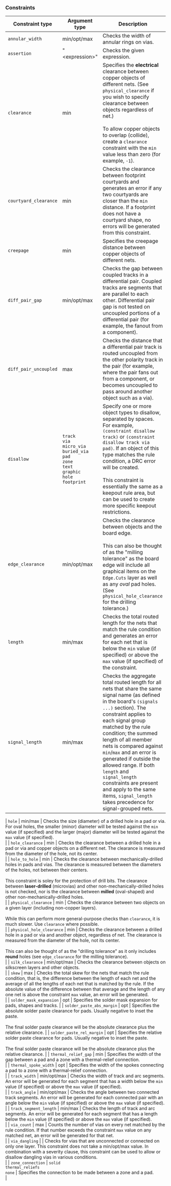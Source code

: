 ### Constraints

| Constraint type           | Argument type                                                                                                         | Description                                                                                                                                                                                                                                                                                                                                                                                                                                             |
|---------------------------|-----------------------------------------------------------------------------------------------------------------------|---------------------------------------------------------------------------------------------------------------------------------------------------------------------------------------------------------------------------------------------------------------------------------------------------------------------------------------------------------------------------------------------------------------------------------------------------------|
| `annular_width`           | min/opt/max                                                                                                           | Checks the width of annular rings on vias.<br>                                                                                                                                                                                                                                                                                                                                                                                                          |
| `assertion`               | "&lt;expression>"                                                                                                     | Checks the given expression.<br>                                                                                                                                                                                                                                                                                                                                                                                                                        |
| `clearance`               | min                                                                                                                   | Specifies the **electrical** clearance between copper objects of different nets.  (See `physical_clearance` if you wish to specify clearance between objects regardless of net.)<br><br>To allow copper objects to overlap (collide), create a `clearance` constraint with the `min` value less than zero (for example, `-1`).<br>                                                                                                                      |
| `courtyard_clearance`     | min                                                                                                                   | Checks the clearance between footprint courtyards and generates an error if any two courtyards are closer than the `min` distance.  If a footprint does not have a courtyard shape, no errors will be generated from this constraint.<br>                                                                                                                                                                                                               |
| `creepage`                | min                                                                                                                   | Specifies the creepage distance between copper objects of different nets.<br>                                                                                                                                                                                                                                                                                                                                                                           |
| `diff_pair_gap`           | min/opt/max                                                                                                           | Checks the gap between coupled tracks in a differential pair.  Coupled tracks are segments that are parallel to each other.  Differential pair gap is not tested on uncoupled portions of a differential pair (for example, the fanout from a component).<br>                                                                                                                                                                                           |
| `diff_pair_uncoupled`     | max                                                                                                                   | Checks the distance that a differential pair track is routed uncoupled from the other polarity track in the pair (for example, where the pair fans out from a component, or becomes uncoupled to pass around another object such as a via).<br>                                                                                                                                                                                                         |
| `disallow`                | `track`<br>`via`<br>`micro_via`<br>`buried_via`<br>`pad`<br>`zone`<br>`text`<br>`graphic`<br>`hole`<br>`footprint`<br> | Specify one or more object types to disallow, separated by spaces.  For example, `(constraint disallow track)` or `(constraint disallow track via pad)`.  If an object of this type matches the rule condition, a DRC error will be created.<br><br>This constraint is essentially the same as a keepout rule area, but can be used to create more specific keepout restrictions.<br>                                                                   |
| `edge_clearance`          | min/opt/max                                                                                                           | Checks the clearance between objects and the board edge.<br><br>This can also be thought of as the "milling tolerance" as the board edge will include all graphical items on the `Edge.Cuts` layer as well as any *oval* pad holes.  (See `physical_hole_clearance` for the drilling tolerance.)<br>                                                                                                                                                    |
| `length`                  | min/max                                                                                                               | Checks the total routed length for the nets that match the rule condition and generates an error for each net that is below the `min` value (if specified) or above the `max` value (if specified) of the constraint.<br>                                                                                                                                                                                                                               |
| `signal_length`           | min/max                                                                                                               | Checks the aggregate total routed length for all nets that share the same signal name (as defined in the board's `(signals ...)` section).  The constraint applies to each signal group matched by the rule condition; the summed length of all member nets is compared against `min`/`max` and an error is generated if outside the allowed range.  If both `length` and `signal_length` constraints are present and apply to the same items, `signal_length` takes precedence for signal-grouped nets.<br> |

| `hole`                    | min/max                                                                                                               | Checks the size (diameter) of a drilled hole in a pad or via.  For oval holes, the smaller (minor) diameter will be tested against the `min` value (if specified) and the larger (major) diameter will be tested against the `max` value (if specified).<br>                                                                                                                                                                                            |
| `hole_clearance`          | min                                                                                                                   | Checks the clearance between a drilled hole in a pad or via and copper objects on a different net.  The clearance is measured from the diameter of the hole, not its center.<br>                                                                                                                                                                                                                                                                        |
| `hole_to_hole`            | min                                                                                                                   | Checks the clearance between mechanically-drilled holes in pads and vias.  The clearance is measured between the diameters of the holes, not between their centers.<br><br>This constraint is soley for the protection of drill bits.  The clearance between **laser-drilled** (microvias) and other non-mechanically-drilled holes is not checked, nor is the clearance between **milled** (oval-shaped) and other non-mechanically-drilled holes.<br> |
| `physical_clearance`      | min                                                                                                                   | Checks the clearance between two objects on a given layer (including non-copper layers).<br><br>While this can perform more general-purpose checks than `clearance`, it is much slower.  Use `clearance` where possible.<br>                                                                                                                                                                                                                            |
| `physical_hole_clearance` | min                                                                                                                   | Checks the clearance between a drilled hole in a pad or via and another object, regardless of net. The clearance is measured from the diameter of the hole, not its center.<br><br>This can also be thought of as the "drilling tolerance" as it only includes **round** holes (see `edge_clearance` for the milling tolerance).<br>                                                                                                                    |
| `silk_clearance`          | min/opt/max                                                                                                           | Checks the clearance between objects on silkscreen layers and other objects.<br>                                                                                                                                                                                                                                                                                                                                                                        |
| `skew`                    | max                                                                                                                   | Checks the total skew for the nets that match the rule condition, that is, the difference between the length of each net and the average of all the lengths of each net that is matched by the rule.  If the absolute value of the difference between that average and the length of any one net is above the constraint `max` value, an error will be generated.<br>                                                                                   |
| `solder_mask_expansion`   | opt                                                                                                                   | Specifies the solder mask expansion for pads, shapes and tracks.                                                                                                                                                                                                                                                                                                                                                                                        |
| `solder_paste_abs_margin` | opt                                                                                                                   | Specifies the absolute solder paste clearance for pads.  Usually negative to inset the paste.<br><br>The final solder paste clearance will be the absolute clearance plus the relative clearance.                                                                                                                                                                                                                                                        |
| `solder_paste_rel_margin` | opt                                                                                                                   | Specifies the relative solder paste clearance for pads.  Usually negative to inset the paste.<br><br>The final solder paste clearance will be the absolute clearance plus the relative clearance.                                                                                                                                                                                                                                                        |
| `thermal_relief_gap`      | min                                                                                                                   | Specifies the width of the gap between a pad and a zone with a thermal-relief connection.<br>                                                                                                                                                                                                                                                                                                                                                           |
| `thermal_spoke_width`     | opt                                                                                                                   | Specifies the width of the spokes connecting a pad to a zone with a thermal-relief connection.<br>                                                                                                                                                                                                                                                                                                                                                      |
| `track_width`             | min/opt/max                                                                                                           | Checks the width of track and arc segments.  An error will be generated for each segment that has a width below the `min` value (if specified) or above the `max` value (if specified).<br>                                                                                                                                                                                                                                                             |
| `track_angle`             | min/opt/max                                                                                                           | Checks the angle between two connected track segments.  An error will be generated for each connected pair with an angle below the `min` value (if specified) or above the `max` value (if specified).<br>                                                                                                                                                                                                                                              |
| `track_segment_length`    | min/max                                                                                                               | Checks the length of track and arc segments.  An error will be generated for each segment that has a length below the `min` value (if specified) or above the `max` value (if specified).<br>                                                                                                                                                                                                                                                           |
| `via_count`               | max                                                                                                                   | Counts the number of vias on every net matched by the rule condition.  If that number exceeds the constraint `max` value on any matched net, an error will be generated for that net.<br>                                                                                                                                                                                                                                                               |
| `via_dangling`            |                                                                                                                       | Checks for vias that are unconnected or connected on only one layer.  This constraint does not take a min/opt/max value.  In combination with a severity clause, this constraint can be used to allow or disallow dangling vias in various conditions.<br>                                                                                                                                                                                              |
| `zone_connection`         | `solid`<br>`thermal_reliefs`<br>`none`                                                                                | Specifies the connection to be made between a zone and a pad.<br>                                                                                                                                                                                                                                                                                                                                                                                       |


